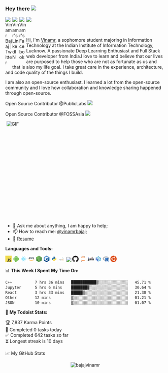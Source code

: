 ### Hey there <img src="https://media.giphy.com/media/hvRJCLFzcasrR4ia7z/giphy.gif" width="25px">

<a href="https://twitter.com/BajajVinamr">
  <img align="left" alt="Vinamr Bajaj | Twitter" width="22px" src="https://raw.githubusercontent.com/peterthehan/peterthehan/master/assets/twitter.svg" />
</a>
<a href="https://www.linkedin.com/in/vinamr-bajaj-b8b884191/">
  <img align="left" alt="Vinamr's LinkedIN" width="22px" src="https://raw.githubusercontent.com/peterthehan/peterthehan/master/assets/linkedin.svg" />
</a>  
<a href="https://www.facebook.com/bajajvinamr/">
  <img align="left" alt="Vinamr's Facebook" width="22px" src="https://raw.githubusercontent.com/peterthehan/peterthehan/master/assets/facebook.svg" />
</a>

![](https://visitor-badge.glitch.me/badge?page_id=bajajvinamr.bajajvinamr)

<br />

Hi, I'm [Vinamr](https://github.com/bajajvinamr), a sophomore student majoring in Information Technology at the Indian Institute of Information Technology, Lucknow.
A passionate Deep Learning Enthusiast and Full Stack web developer from India.I love to learn and believe that our lives are purposed to help those who are not as fortunate as us and that is also my life goal. I take great care in the experience, architecture, and code quality of the things I build.

I am also an open-source enthusiast. I learned a lot from the open-source community and I love how collaboration and knowledge sharing happened through open-source.

Open Source Contributor @PublicLabs <code><img height="20" src="https://avatars.githubusercontent.com/u/29445438?v=4"></code>

Open Source Contributor @FOSSAsia <code><img height="20" src="https://avatars.githubusercontent.com/u/4621650?s=200&v=4?v=4"></code>


  <img align="right" alt="GIF" src="https://camo.githubusercontent.com/a50b7f0ee75f66efc9eb9ce2d825baecd891e1e53e75124b51d3a2981a047919/68747470733a2f2f6d656469612e67697068792e636f6d2f6d656469612f78565252445650366c71744e514a727a4e372f67697068792e676966" width="500" height="320" />
  
- 💬 Ask me about anything, I am happy to help;
- 📫 How to reach me: [@vinamrbajaj](https://www.linkedin.com/in/vinamr-bajaj-b8b884191/);
- 📝 [Resume](https://drive.google.com/file/d/1lGA5kjK5tkX_WT-HwioZMHWCQ830bQiw/view?usp=sharing)

**Languages and Tools:**  

<code><img height="20" src="https://raw.githubusercontent.com/github/explore/80688e429a7d4ef2fca1e82350fe8e3517d3494d/topics/javascript/javascript.png"></code>
<code><img height="20" src="https://raw.githubusercontent.com/github/explore/80688e429a7d4ef2fca1e82350fe8e3517d3494d/topics/android/android.png"></code>
<code><img height="20" src="https://raw.githubusercontent.com/github/explore/80688e429a7d4ef2fca1e82350fe8e3517d3494d/topics/react/react.png"></code>
<code><img height="20" src="https://raw.githubusercontent.com/github/explore/5c058a388828bb5fde0bcafd4bc867b5bb3f26f3/topics/aws/aws.png"></code>
<code><img height="20" src="https://raw.githubusercontent.com/github/explore/80688e429a7d4ef2fca1e82350fe8e3517d3494d/topics/nodejs/nodejs.png"></code>
<code><img height="20" src="https://raw.githubusercontent.com/github/explore/80688e429a7d4ef2fca1e82350fe8e3517d3494d/topics/cpp/cpp.png"></code>
<code><img height="20" src="https://raw.githubusercontent.com/github/explore/80688e429a7d4ef2fca1e82350fe8e3517d3494d/topics/python/python.png"></code>
<code><img height="20" src="https://raw.githubusercontent.com/github/explore/80688e429a7d4ef2fca1e82350fe8e3517d3494d/topics/mysql/mysql.png"></code>
<code><img height="20" src="https://i.pinimg.com/originals/3f/bb/2f/3fbb2f0aa414d20476517f78061b7459.png"></code>
<code><img height="20" src="https://raw.githubusercontent.com/github/explore/80688e429a7d4ef2fca1e82350fe8e3517d3494d/topics/github/github.png"></code>
<code><img height="20" src="https://raw.githubusercontent.com/github/explore/80688e429a7d4ef2fca1e82350fe8e3517d3494d/topics/jupyter-notebook/jupyter-notebook.png"></code>
<code><img height="20" src="https://raw.githubusercontent.com/github/explore/80688e429a7d4ef2fca1e82350fe8e3517d3494d/topics/julia/julia.png"></code>
<code><img height="20" src="https://raw.githubusercontent.com/github/explore/80688e429a7d4ef2fca1e82350fe8e3517d3494d/topics/numpy/numpy.png"></code>
<code><img height="20" src="https://raw.githubusercontent.com/github/explore/80688e429a7d4ef2fca1e82350fe8e3517d3494d/topics/r/r.png"></code>
<code><img height="20" src="https://raw.githubusercontent.com/github/explore/80688e429a7d4ef2fca1e82350fe8e3517d3494d/topics/ubuntu/ubuntu.png"></code>

📊 **This Week I Spent My Time On:**
<!--START_SECTION:waka-->
```text
C++          7 hrs 36 mins   ███████████▒░░░░░░░░░░░░░   45.71 % 
Jupyter      5 hrs 6 mins    ███████▓░░░░░░░░░░░░░░░░░   30.64 % 
React        3 hrs 33 mins   █████▒░░░░░░░░░░░░░░░░░░░   21.38 % 
Other        12 mins         ▒░░░░░░░░░░░░░░░░░░░░░░░░   01.21 % 
JSON         10 mins         ▒░░░░░░░░░░░░░░░░░░░░░░░░   01.07 % 
```
<!--END_SECTION:waka-->


🚧 **My Todoist Stats:**
<!-- TODO-IST:START -->
🏆  7,837 Karma Points           
🌸  Completed 0 tasks today           
✅  Completed 642 tasks so far           
⏳  Longest streak is 10 days
<!-- TODO-IST:END -->


📈 My GitHub Stats

<p align="center"> <img src="https://github-readme-stats.vercel.app/api?username=bajajvinamr&show_icons=true&theme=gotham" alt="bajajvinamr" />




